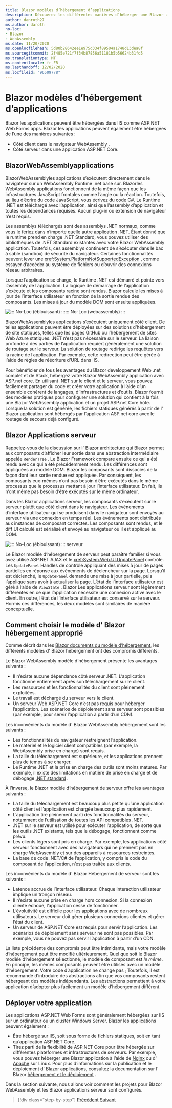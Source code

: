 ```yaml
---
title: Blazor modèles d’hébergement d’applications
description: Découvrez les différentes manières d’héberger une Blazor application, y compris dans le navigateur sur WebAssembly ou sur le serveur.
author: danroth27
ms.author: daroth
no-loc:
- Blazor
- WebAssembly
ms.date: 11/20/2020
ms.openlocfilehash: 5d80b28642ee1e975d334f89504a1748d13dea8f
ms.sourcegitcommit: 2f485e721f7f34b87856a51181b5b56624b31fd5
ms.translationtype: MT
ms.contentlocale: fr-FR
ms.lasthandoff: 12/02/2020
ms.locfileid: "96509778"
---
```

# <a name="no-locblazor-app-hosting-models"></a>Blazor modèles d’hébergement d’applications

Blazor les applications peuvent être hébergées dans IIS comme ASP.NET Web Forms apps. Blazor les applications peuvent également être hébergées de l’une des manières suivantes :

- Côté client dans le navigateur WebAssembly .
- Côté serveur dans une application ASP.NET Core.

## <a name="no-locblazor-no-locwebassembly-apps"></a>BlazorWebAssemblyapplications

BlazorWebAssemblyles applications s’exécutent directement dans le navigateur sur un WebAssembly Runtime .net basé sur. Blazorles WebAssembly applications fonctionnent de la même façon que les infrastructures JavaScript frontales comme l’angle ou la réaction. Toutefois, au lieu d’écrire du code JavaScript, vous écrivez du code C#. Le Runtime .NET est téléchargé avec l’application, ainsi que l’assembly d’application et toutes les dépendances requises. Aucun plug-in ou extension de navigateur n’est requis.

Les assemblys téléchargés sont des assemblys .NET normaux, comme vous le feriez dans n’importe quelle autre application .NET. Étant donné que le runtime prend en charge .NET Standard, vous pouvez utiliser des bibliothèques de .NET Standard existantes avec votre Blazor WebAssembly application. Toutefois, ces assemblys continuent de s’exécuter dans le bac à sable (sandbox) de sécurité du navigateur. Certaines fonctionnalités peuvent lever une <xref:System.PlatformNotSupportedException> , comme essayer d’accéder au système de fichiers ou d’ouvrir des connexions réseau arbitraires.

Lorsque l’application se charge, le Runtime .NET est démarré et pointe vers l’assembly de l’application. La logique de démarrage de l’application s’exécute et les composants racine sont rendus. Blazor calcule les mises à jour de l’interface utilisateur en fonction de la sortie rendue des composants. Les mises à jour du modèle DOM sont ensuite appliquées.

![::: No-Loc (éblouissant) :::::: No-Loc (webassembly) :::](media/hosting-models/blazor-webassembly.png)

BlazorWebAssemblyles applications s’exécutent uniquement côté client. De telles applications peuvent être déployées sur des solutions d’hébergement de site statiques, telles que les pages GitHub ou l’hébergement de sites Web Azure statiques. .NET n’est pas nécessaire sur le serveur. La liaison profonde à des parties de l’application requiert généralement une solution de routage sur le serveur. La solution de routage redirige les requêtes vers la racine de l’application. Par exemple, cette redirection peut être gérée à l’aide de règles de réécriture d’URL dans IIS.

Pour bénéficier de tous les avantages du Blazor développement Web .net complet et de Stack, hébergez votre Blazor WebAssembly application avec ASP.net core. En utilisant .NET sur le client et le serveur, vous pouvez facilement partager du code et créer votre application à l’aide d’un ensemble cohérent de langages, d’infrastructures et d’outils. Blazor fournit des modèles pratiques pour configurer une solution qui contient à la fois une Blazor WebAssembly application et un projet ASP.net Core hôte. Lorsque la solution est générée, les fichiers statiques générés à partir de l' Blazor application sont hébergés par l’application ASP.net core avec le routage de secours déjà configuré.

## <a name="no-locblazor-server-apps"></a>Blazor Applications serveur

Rappelez-vous de la discussion sur l' [ Blazor architecture](architecture-comparison.md#blazor) qui Blazor permet aux composants d’afficher leur sortie dans une abstraction intermédiaire appelée `RenderTree` . Le Blazor Framework compare ensuite ce qui a été rendu avec ce qui a été précédemment rendu. Les différences sont appliquées au modèle DOM. Blazor les composants sont dissociés de la façon dont leur sortie rendue est appliquée. Par conséquent, les composants eux-mêmes n’ont pas besoin d’être exécutés dans le même processus que le processus mettant à jour l’interface utilisateur. En fait, ils n’ont même pas besoin d’être exécutés sur le même ordinateur.

Dans les Blazor applications serveur, les composants s’exécutent sur le serveur plutôt que côté client dans le navigateur. Les événements d’interface utilisateur qui se produisent dans le navigateur sont envoyés au serveur via une connexion en temps réel. Les événements sont distribués aux instances de composant correctes. Les composants sont rendus, et le diff UI calculé est sérialisé et envoyé au navigateur où il est appliqué au DOM.

![::: No-Loc (éblouissant) ::: serveur](media/hosting-models/blazor-server.png)

Le Blazor modèle d’hébergement de serveur peut paraître familier si vous avez utilisé ASP.NET AJAX et le <xref:System.Web.UI.UpdatePanel> contrôle. Les `UpdatePanel` Handles de contrôle appliquant des mises à jour de pages partielles en réponse aux événements de déclencheur sur la page. Lorsqu’il est déclenché, le `UpdatePanel` demande une mise à jour partielle, puis l’applique sans avoir à actualiser la page. L’état de l’interface utilisateur est géré à l’aide de `ViewState` . Blazor Les applications serveur sont légèrement différentes en ce que l’application nécessite une connexion active avec le client. En outre, l’état de l’interface utilisateur est conservé sur le serveur. Hormis ces différences, les deux modèles sont similaires de manière conceptuelle.

## <a name="how-to-choose-the-right-no-locblazor-hosting-model"></a>Comment choisir le modèle d' Blazor hébergement approprié

Comme décrit dans les [ Blazor documents du modèle d’hébergement](/aspnet/core/blazor/hosting-models), les différents modèles d' Blazor hébergement ont des compromis différents.

Le Blazor WebAssembly modèle d’hébergement présente les avantages suivants :

- Il n’existe aucune dépendance côté serveur .NET. L’application fonctionne entièrement après son téléchargement sur le client.
- Les ressources et les fonctionnalités du client sont pleinement exploitées.
- Le travail est déchargé du serveur vers le client.
- Un serveur Web ASP.NET Core n’est pas requis pour héberger l’application. Les scénarios de déploiement sans serveur sont possibles (par exemple, pour servir l’application à partir d’un CDN).

Les inconvénients du modèle d' Blazor WebAssembly hébergement sont les suivants :

- Les fonctionnalités du navigateur restreignent l’application.
- Le matériel et le logiciel client compatibles (par exemple, la WebAssembly prise en charge) sont requis.
- La taille du téléchargement est supérieure, et les applications prennent plus de temps à se charger.
- Le Runtime .NET et la prise en charge des outils sont moins matures. Par exemple, il existe des limitations en matière de prise en charge et de débogage [.NET standard](../../standard/net-standard.md) .

À l’inverse, le Blazor modèle d’hébergement de serveur offre les avantages suivants :

- La taille du téléchargement est beaucoup plus petite qu’une application côté client et l’application est chargée beaucoup plus rapidement.
- L’application tire pleinement parti des fonctionnalités du serveur, notamment de l’utilisation de toutes les API compatibles .NET.
- .NET sur le serveur est utilisé pour exécuter l’application, de sorte que les outils .NET existants, tels que le débogage, fonctionnent comme prévu.
- Les clients légers sont pris en charge. Par exemple, les applications côté serveur fonctionnent avec des navigateurs qui ne prennent pas en charge WebAssembly et sur des appareils à ressources restreintes.
- La base de code .NET/C# de l’application, y compris le code du composant de l’application, n’est pas traitée aux clients.

Les inconvénients du modèle d' Blazor Hébergement de serveur sont les suivants :

- Latence accrue de l’interface utilisateur. Chaque interaction utilisateur implique un tronçon réseau.
- Il n’existe aucune prise en charge hors connexion. Si la connexion cliente échoue, l’application cesse de fonctionner.
- L’évolutivité est difficile pour les applications avec de nombreux utilisateurs. Le serveur doit gérer plusieurs connexions clientes et gérer l’état du client.
- Un serveur de ASP.NET Core est requis pour servir l’application. Les scénarios de déploiement sans serveur ne sont pas possibles. Par exemple, vous ne pouvez pas servir l’application à partir d’un CDN.

La liste précédente des compromis peut être intimidante, mais votre modèle d’hébergement peut être modifié ultérieurement. Quel que soit le Blazor modèle d’hébergement sélectionné, le modèle de composant est *le même*. En principe, les mêmes composants peuvent être utilisés avec un modèle d’hébergement. Votre code d’application ne change pas ; Toutefois, il est recommandé d’introduire des abstractions afin que vos composants restent hébergeant des modèles indépendants. Les abstractions permettent à votre application d’adopter plus facilement un modèle d’hébergement différent.

## <a name="deploy-your-app"></a>Déployer votre application

Les applications ASP.NET Web Forms sont généralement hébergées sur IIS sur un ordinateur ou un cluster Windows Server. Blazor les applications peuvent également :

- Être hébergé sur IIS, soit sous forme de fichiers statiques, soit en tant qu’application ASP.NET Core.
- Tirez parti de la flexibilité de ASP.NET Core pour être hébergée sur différentes plateformes et infrastructures de serveurs. Par exemple, vous pouvez héberger une Blazor application à l’aide de [Nginx](/aspnet/core/host-and-deploy/linux-nginx) ou d' [Apache](/aspnet/core/host-and-deploy/linux-apache) sur Linux. Pour plus d’informations sur la publication et le déploiement d' Blazor applications, consultez la documentation sur l' Blazor [hébergement et le déploiement](/aspnet/core/host-and-deploy/blazor/) .

Dans la section suivante, nous allons voir comment les projets pour Blazor WebAssembly et les Blazor applications serveur sont configurés.

>[!div class="step-by-step"]
>[Précédent](architecture-comparison.md) 
> [Suivant](project-structure.md)
